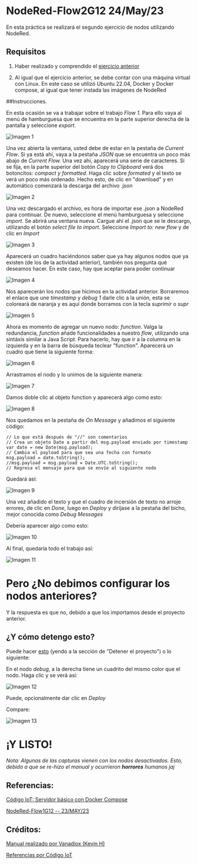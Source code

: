 # NodeRed-Flow2G12 24/May/23

En esta práctica se realizará el segundo ejercicio de nodos utilizando NodeRed. 

## Requisitos

1. Haber realizado y comprendido el [ejercicio anterior](https://github.com/Vanadiox/NodeRed-Flow2G12)

2. Al igual que el ejercicio anterior, se debe contar con una máquina virtual con Linux. En este caso se utilizó Ubuntu 22.04, Docker y Docker compose, al igual que tener instada las imágenes de NodeRed

##Instrucciones. 

En esta ocasión se va a trabajar sobre el trabajo _Flow 1_. Para ello vaya al menú de hamburguesa que se encuentra en la parte superior derecha de la pantalla y seleccione _export_.

![Imagen 1](https://raw.githubusercontent.com/Vanadiox/NodeRed-Flow2G12/main/imgs/1.png)

Una vez abierta la ventana, usted debe de estar en la pestaña de _Current Flow_. Si ya está ahí, vaya a la pestaña _JSON_ que se encuentra un poco más abajo de _Current Flow._ Una vez ahí, aparecerá una serie de caracteres. Si se fija, en la parte superior del botón _Copy to Clipboard_ verá dos botoncitos: _compact y formatted_. Haga clic sobre _formated_ y el texto se verá un poco más ordenado. Hecho esto, de clic en "download" y en automático comenzará la descarga del archivo .json

![Imagen 2](https://raw.githubusercontent.com/Vanadiox/NodeRed-Flow2G12/main/imgs/2.png)

Una vez descargado el archivo, es hora de importar ese .json a NodeRed para continuar. De nuevo, seleccione el menú hamburguesa y seleccione _import_. Se abrirá una ventana nueva. Cargue ahí el .json que se le descargo, utilizando el botón _select file to import_. Seleccione _Import to: new flow_ y de clic en _Import_

![Imagen 3](https://raw.githubusercontent.com/Vanadiox/NodeRed-Flow2G12/main/imgs/3.png)

Aparecerá un cuadro haciéndonos saber que ya hay algunos nodos que ya existen (de los de la actividad anterior), también nos pregunta qué deseamos hacer. En este caso, hay que aceptar para poder continuar

![Imagen 4](https://raw.githubusercontent.com/Vanadiox/NodeRed-Flow2G12/main/imgs/4.png)

Nos aparecerán los nodos que hicimos en la actividad anterior. Borraremos el enlace que une _timestamp_ y _debug 1_ darle clic a la unión, esta se coloreará de naranja y es aquí donde borramos con la tecla _suprimir_ o _supr_

![Imagen 5](https://raw.githubusercontent.com/Vanadiox/NodeRed-Flow2G12/main/imgs/5.png)

Ahora es momento de agregar un nuevo nodo: _function_. Valga la redundancia, _function_ añade funcionalidades a nuestro _flow_, utilizando una sintáxis similar a Java Script. Para hacerlo, hay que ir a la columna en la izquierda y en la barra de búsqueda teclear "function". Aparecerá un cuadro que tiene la siguiente forma:

![Imagen 6](https://raw.githubusercontent.com/Vanadiox/NodeRed-Flow2G12/main/imgs/6.png)

Arrastramos el nodo y lo unimos de la siguiente manera:

![Imagen 7](https://raw.githubusercontent.com/Vanadiox/NodeRed-Flow2G12/main/imgs/7.png)

Damos doble clic al objeto function y aparecerá algo como esto:

![Imagen 8](https://raw.githubusercontent.com/Vanadiox/NodeRed-Flow2G12/main/imgs/8.png)

Nos quedamos en la pestaña de _On Message_ y añadimos el siguiente código:

~~~
// Lo que está después de "//" son comentarios
// Crea un objeto Date a partir del msg.payload enviado por timestamp
var date = new Date(msg.payload);
// Cambia el payload para que sea una fecha con formato
msg.payload = date.toString();
//msg.payload = msg.payload = Date.UTC.toString();
// Regresa el mensaje para que se envíe al siguiente nodo
~~~

Quedará así:

![Imagen 9](https://raw.githubusercontent.com/Vanadiox/NodeRed-Flow2G12/main/imgs/9.png)

Una vez añadido el texto y que el cuadro de incersión de texto no arroje errores, de clic en _Done_, luego en _Deploy_ y diríjase a la pestaña del bicho, mejor conocida como _Debug Messages_

Debería aparecer algo como esto:

![Imagen 10](https://raw.githubusercontent.com/Vanadiox/NodeRed-Flow2G12/main/imgs/10.png)

Al final, quedaría todo el trabajo así: 

![Imagen 11](https://raw.githubusercontent.com/Vanadiox/NodeRed-Flow2G12/main/imgs/11.png)

# Pero ¿No debimos configurar los nodos anteriores?

Y la respuesta es que no, debido a que los importamos desde el proyecto anterior. 

## ¿Y cómo detengo esto?

Puede hacer [esto](https://github.com/Vanadiox/NodeRed-Flow1G12) (yendo a la sección de "Detener el proyecto") o lo siguiente:

En el nodo _debug_, a la derecha tiene un cuadrito del mismo color que el nodo. Haga clic y se verá así:

![Imagen 12](https://raw.githubusercontent.com/Vanadiox/NodeRed-Flow2G12/main/imgs/12.png)

Puede, opcionalmente dar clic en _Deploy_

Compare:

![Imagen 13](https://raw.githubusercontent.com/Vanadiox/NodeRed-Flow2G12/main/imgs/13.png)

# ¡Y LISTO!

_Nota: Algunas de las capturas vienen con los nodos desactivados. Esto, debido a que se re-hizo el manual y ocurrieron **horrores** humanos jaj_

## Referencias:

[Código IoT: Servidor básico con Docker Compose](https://github.com/codigo-iot/servidor-IoT-basico-docker-compose)

[NodeRed-Flow1G12 -- 23/MAY/23](https://github.com/Vanadiox/NodeRed-Flow1G12)

## Créditos: 

[Manual realizado por Vanadiox (Kevin H)](https://github.com/Vanadiox)

[Referencias por Código IoT](https://github.com/codigo-iot)

